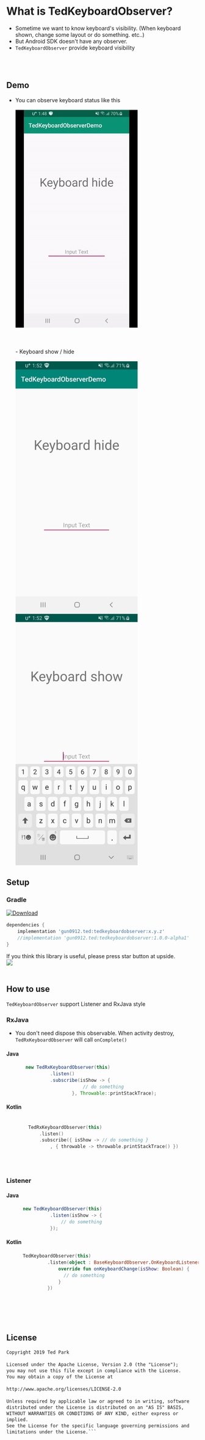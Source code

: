  
# What is TedKeyboardObserver?
- Sometime we want to know keyboard's visibility.
(When keyboard shown, change some layout or do something. etc..)
- But Android SDK doesn't have any observer.
- `TedKeyboardObserver` provide keyboard visibility

<br/><br/>



## Demo
- You can observe keyboard status like this
<br/><br/>![Screenshot](https://github.com/ParkSangGwon/TedKeyboardObserver/blob/master/art/demo.gif?raw=true)
<br/><br/><br/><br/>- Keyboard show / hide
<br/><br/>![Screenshot](https://github.com/ParkSangGwon/TedKeyboardObserver/blob/master/art/screenshot1.jpg?raw=true)  ![Screenshot](https://github.com/ParkSangGwon/TedKeyboardObserver/blob/master/art/screenshot2.jpg?raw=true)    

           
## Setup


### Gradle
[ ![Download](https://api.bintray.com/packages/tkdrnjs0912/maven/tedkeyboardobserver/images/download.svg) ](https://bintray.com/tkdrnjs0912/maven/tedkeyboardobserver/_latestVersion)
```gradle
dependencies {
    implementation 'gun0912.ted:tedkeyboardobserver:x.y.z'
    //implementation 'gun0912.ted:tedkeyboardobserver:1.0.0-alpha1'
}

```

If you think this library is useful, please press star button at upside. 
<br/>
<img src="https://phaser.io/content/news/2015/09/10000-stars.png" width="200">
<br/><br/>



## How to use
`TedKeyboardObserver` support Listener and RxJava style


### RxJava
- You don't need dispose this observable. When activity destroy, `TedRxKeyboardObserver` will call `onComplete()`
#### Java
```java
       new TedRxKeyboardObserver(this)
                .listen()
                .subscribe(isShow -> {
                            // do something
                        }, Throwable::printStackTrace);
```
#### Kotlin
```kotlin
       
        TedRxKeyboardObserver(this)
            .listen()
            .subscribe({ isShow -> // do something }
                , { throwable -> throwable.printStackTrace() })
```
<br/><br/>
### Listener
#### Java
```java
      new TedKeyboardObserver(this)
                .listen(isShow -> {
                    // do something
                });

```
#### Kotlin
```kotlin
      TedKeyboardObserver(this)
               .listen(object : BaseKeyboardObserver.OnKeyboardListener {
                   override fun onKeyboardChange(isShow: Boolean) {
                     // do something
                   }
               })
```


<br/>


<br/><br/>


## License 
 ```code
Copyright 2019 Ted Park

Licensed under the Apache License, Version 2.0 (the "License");
you may not use this file except in compliance with the License.
You may obtain a copy of the License at

http://www.apache.org/licenses/LICENSE-2.0

Unless required by applicable law or agreed to in writing, software
distributed under the License is distributed on an "AS IS" BASIS,
WITHOUT WARRANTIES OR CONDITIONS OF ANY KIND, either express or implied.
See the License for the specific language governing permissions and
limitations under the License.```
